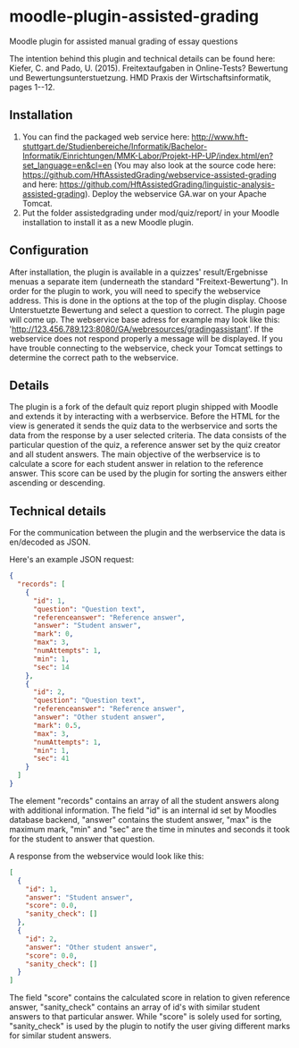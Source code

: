 # moodle-plugin-assisted-grading
Moodle plugin for assisted manual grading of essay questions

The intention behind this plugin and technical details can be found here:
Kiefer, C. and Pado, U. (2015). Freitextaufgaben in Online-Tests? Bewertung
und Bewertungsunterstuetzung. HMD Praxis der Wirtschaftsinformatik, pages
1--12.

## Installation
1. You can find the packaged web service here: http://www.hft-stuttgart.de/Studienbereiche/Informatik/Bachelor-Informatik/Einrichtungen/MMK-Labor/Projekt-HP-UP/index.html/en?set_language=en&cl=en (You may also look at the source code here: https://github.com/HftAssistedGrading/webservice-assisted-grading and here: https://github.com/HftAssistedGrading/linguistic-analysis-assisted-grading). Deploy the webservice GA.war on your Apache Tomcat.
2. Put the folder assistedgrading under mod/quiz/report/ in your Moodle installation to install it as a new Moodle plugin.

## Configuration
After installation, the plugin is available in a quizzes' result/Ergebnisse menuas a separate item (underneath the standard "Freitext-Bewertung"). In order for the plugin to work, you will need to specify the webservice address. This is done in the options at the top of the plugin display. Choose Unterstuetzte Bewertung and select a question to correct. The plugin page will come up. The webservice base adress for example may look like this: 'http://123.456.789.123:8080/GA/webresources/gradingassistant'. If the webservice does not respond properly a message will be displayed. If you have trouble connecting to the webservice, check your Tomcat settings to determine the correct path to the webservice.

## Details
The plugin is a fork of the default quiz report plugin shipped with Moodle and extends it by interacting with a werbservice. Before the HTML for the view is generated it sends the quiz data to the werbservice and sorts the data from the response by a user selected criteria. The data consists of the particular question of the quiz, a reference answer set by the quiz creator and all student answers. The main objective of the werbservice is to calculate a score for each student answer in relation to the reference answer. This score can be used by the plugin for sorting the answers either ascending or descending.

## Technical details
For the communication between the plugin and the werbservice the data is en/decoded as JSON.

Here's an example JSON request:
```json
{
  "records": [
    {
      "id": 1,
      "question": "Question text",
      "referenceanswer": "Reference answer",
      "answer": "Student answer",
      "mark": 0,
      "max": 3,
      "numAttempts": 1,
      "min": 1,
      "sec": 14
    },
    {
      "id": 2,
      "question": "Question text",
      "referenceanswer": "Reference answer",
      "answer": "Other student answer",
      "mark": 0.5,
      "max": 3,
      "numAttempts": 1,
      "min": 1,
      "sec": 41
    }
  ]
}
```
The element "records" contains an array of all the student answers along with additional information. The field "id" is an internal id set by Moodles database backend, "answer" contains the student answer, "max" is the maximum mark, "min" and "sec" are the time in minutes and seconds it took for the student to answer that question.

A response from the webservice would look like this:
```json
[
  {
    "id": 1,
    "answer": "Student answer",
    "score": 0.0,
    "sanity_check": []
  },
  {
    "id": 2,
    "answer": "Other student answer",
    "score": 0.0,
    "sanity_check": []
  }
]
```  
The field "score" contains the calculated score in relation to given reference answer, "sanity_check" contains an array of id's with similar student answers to that particular answer. While "score" is solely used for sorting, "sanity_check" is used by the plugin to notify the user giving different marks for similar student answers.

